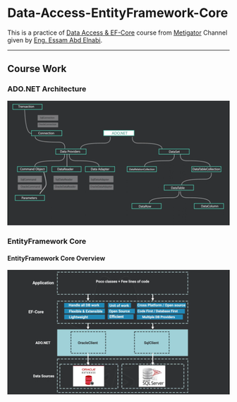 # Data-Access-EntityFramework-Core

This is a practice of [Data Access & EF-Core](https://www.youtube.com/playlist?list=PL4n1Qos4Tb6QZkbTWJx7wHqEABP8Pg6uv) course from [Metigator](https://www.youtube.com/@Metigator) Channel given by [Eng. Essam Abd Elnabi](https://www.linkedin.com/in/iabdelnabi).

---

## Course Work

### ADO.NET Architecture

![ADO.NET Architecture](/ADO.NET%20Architecture.PNG)

### EntityFramework Core

#### EntityFramework Core Overview

![EntityFramework Core Overview](/EFCore%20Overview.PNG)
